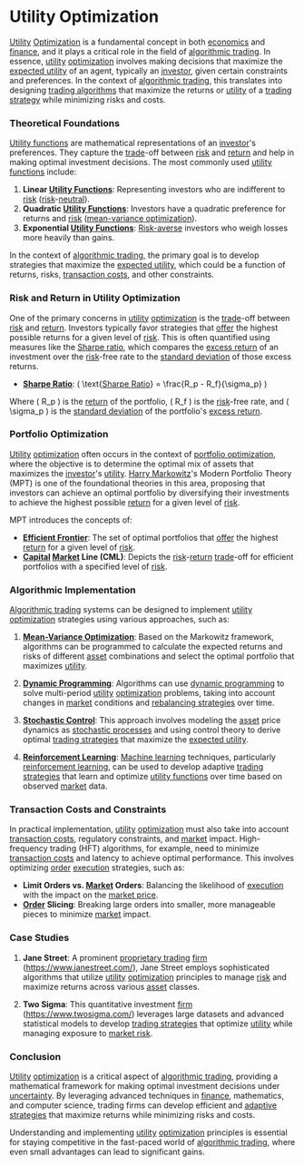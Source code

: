# Utility Optimization

[Utility](../u/utility.md) [Optimization](../o/optimization.md) is a fundamental concept in both [economics](../e/economics.md) and [finance](../f/finance.md), and it plays a critical role in the field of [algorithmic trading](../a/algorithmic_trading.md). In essence, [utility](../u/utility.md) [optimization](../o/optimization.md) involves making decisions that maximize the [expected utility](../e/expected_utility.md) of an agent, typically an [investor](../i/investor.md), given certain constraints and preferences. In the context of [algorithmic trading](../a/algorithmic_trading.md), this translates into designing [trading algorithms](../t/trading_algorithms.md) that maximize the returns or [utility](../u/utility.md) of a [trading strategy](../t/trading_strategy.md) while minimizing risks and costs.

### Theoretical Foundations

[Utility functions](../u/utility_functions_in_trading.md) are mathematical representations of an [investor](../i/investor.md)'s preferences. They capture the [trade](../t/trade.md)-off between [risk](../r/risk.md) and [return](../r/return.md) and help in making optimal investment decisions. The most commonly used [utility functions](../u/utility_functions_in_trading.md) include:

1. **Linear [Utility Functions](../u/utility_functions_in_trading.md)**: Representing investors who are indifferent to [risk](../r/risk.md) ([risk](../r/risk.md)-[neutral](../n/neutral.md)).
2. **Quadratic [Utility Functions](../u/utility_functions_in_trading.md)**: Investors have a quadratic preference for returns and [risk](../r/risk.md) ([mean-variance optimization](../m/mean-variance_optimization.md)).
3. **Exponential [Utility Functions](../u/utility_functions_in_trading.md)**: [Risk-averse](../r/risk-averse.md) investors who weigh losses more heavily than gains.

In the context of [algorithmic trading](../a/algorithmic_trading.md), the primary goal is to develop strategies that maximize the [expected utility](../e/expected_utility.md), which could be a function of returns, risks, [transaction costs](../t/transaction_costs.md), and other constraints.

### Risk and Return in Utility Optimization

One of the primary concerns in [utility](../u/utility.md) [optimization](../o/optimization.md) is the [trade](../t/trade.md)-off between [risk](../r/risk.md) and [return](../r/return.md). Investors typically favor strategies that [offer](../o/offer.md) the highest possible returns for a given level of [risk](../r/risk.md). This is often quantified using measures like the [Sharpe ratio](../s/sharpe_ratio.md), which compares the [excess return](../e/excess_return.md) of an investment over the [risk](../r/risk.md)-free rate to the [standard deviation](../s/standard_deviation.md) of those excess returns.

- **[Sharpe Ratio](../s/sharpe_ratio.md)**: \( \text{[Sharpe Ratio](../s/sharpe_ratio.md)} = \frac{R_p - R_f}{\sigma_p} \)

Where \( R_p \) is the [return](../r/return.md) of the portfolio, \( R_f \) is the [risk](../r/risk.md)-free rate, and \( \sigma_p \) is the [standard deviation](../s/standard_deviation.md) of the portfolio's [excess return](../e/excess_return.md).

### Portfolio Optimization

[Utility](../u/utility.md) [optimization](../o/optimization.md) often occurs in the context of [portfolio optimization](../p/portfolio_optimization.md), where the objective is to determine the optimal mix of assets that maximizes the [investor](../i/investor.md)'s [utility](../u/utility.md). [Harry Markowitz](../h/harry_markowitz.md)'s Modern Portfolio Theory (MPT) is one of the foundational theories in this area, proposing that investors can achieve an optimal portfolio by diversifying their investments to achieve the highest possible [return](../r/return.md) for a given level of [risk](../r/risk.md).

MPT introduces the concepts of:

- **[Efficient Frontier](../e/efficient_frontier.md)**: The set of optimal portfolios that [offer](../o/offer.md) the highest [return](../r/return.md) for a given level of [risk](../r/risk.md).
- **[Capital](../c/capital.md) [Market](../m/market.md) Line (CML)**: Depicts the [risk](../r/risk.md)-[return](../r/return.md) [trade](../t/trade.md)-off for efficient portfolios with a specified level of [risk](../r/risk.md).

### Algorithmic Implementation

[Algorithmic trading](../a/algorithmic_trading.md) systems can be designed to implement [utility](../u/utility.md) [optimization](../o/optimization.md) strategies using various approaches, such as:

1. **[Mean-Variance Optimization](../m/mean-variance_optimization.md)**: Based on the Markowitz framework, algorithms can be programmed to calculate the expected returns and risks of different [asset](../a/asset.md) combinations and select the optimal portfolio that maximizes [utility](../u/utility.md).

2. **[Dynamic Programming](../d/dynamic_programming_in_trading.md)**: Algorithms can use [dynamic programming](../d/dynamic_programming_in_trading.md) to solve multi-period [utility](../u/utility.md) [optimization](../o/optimization.md) problems, taking into account changes in [market](../m/market.md) conditions and [rebalancing strategies](../r/rebalancing_strategies.md) over time.

3. **[Stochastic Control](../s/stochastic_control.md)**: This approach involves modeling the [asset](../a/asset.md) price dynamics as [stochastic processes](../s/stochastic_processes.md) and using control theory to derive optimal [trading strategies](../t/trading_strategies.md) that maximize the [expected utility](../e/expected_utility.md).

4. **[Reinforcement Learning](../r/reinforcement_learning.md)**: [Machine learning](../m/machine_learning.md) techniques, particularly [reinforcement learning](../r/reinforcement_learning.md), can be used to develop adaptive [trading strategies](../t/trading_strategies.md) that learn and optimize [utility functions](../u/utility_functions_in_trading.md) over time based on observed [market](../m/market.md) data.

### Transaction Costs and Constraints

In practical implementation, [utility](../u/utility.md) [optimization](../o/optimization.md) must also take into account [transaction costs](../t/transaction_costs.md), regulatory constraints, and [market](../m/market.md) impact. High-frequency trading (HFT) algorithms, for example, need to minimize [transaction costs](../t/transaction_costs.md) and latency to achieve optimal performance. This involves optimizing [order](../o/order.md) [execution](../e/execution.md) strategies, such as:

- **Limit Orders vs. [Market](../m/market.md) Orders**: Balancing the likelihood of [execution](../e/execution.md) with the impact on the [market price](../m/market_price.md).
- **[Order](../o/order.md) Slicing**: Breaking large orders into smaller, more manageable pieces to minimize [market](../m/market.md) impact.

### Case Studies

1. **Jane Street**: A prominent [proprietary trading](../p/proprietary_trading.md) [firm](../f/firm.md) (https://www.janestreet.com/), Jane Street employs sophisticated algorithms that utilize [utility](../u/utility.md) [optimization](../o/optimization.md) principles to manage [risk](../r/risk.md) and maximize returns across various [asset](../a/asset.md) classes.

2. **Two Sigma**: This quantitative investment [firm](../f/firm.md) (https://www.twosigma.com/) leverages large datasets and advanced statistical models to develop [trading strategies](../t/trading_strategies.md) that optimize [utility](../u/utility.md) while managing exposure to [market risk](../m/market_risk.md).

### Conclusion

[Utility](../u/utility.md) [optimization](../o/optimization.md) is a critical aspect of [algorithmic trading](../a/algorithmic_trading.md), providing a mathematical framework for making optimal investment decisions under [uncertainty](../u/uncertainty_in_trading.md). By leveraging advanced techniques in [finance](../f/finance.md), mathematics, and computer science, trading firms can develop efficient and [adaptive strategies](../a/adaptive_strategies.md) that maximize returns while minimizing risks and costs.

Understanding and implementing [utility](../u/utility.md) [optimization](../o/optimization.md) principles is essential for staying competitive in the fast-paced world of [algorithmic trading](../a/algorithmic_trading.md), where even small advantages can lead to significant gains.
